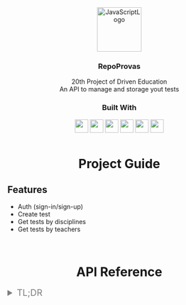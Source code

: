 <div align="center">
    <img src="https://images.emojiterra.com/twitter/v14.0/512px/1f4dd.png" alt="JavaScriptLogo" width="100">
  </a>

  <h3 align="center">RepoProvas</h3>
  <div align="center">
    20th Project of Driven Education
    <br />
  </div>
  <div align="center">
    An API to manage and storage yout tests
    <br />
  </div>
</div>

<div align="center">
  <h3>Built With</h3>

  <img src="https://img.shields.io/badge/TypeScript-007ACC?style=for-the-badge&logo=typescript&logoColor=white" height="30px"/>
  <img src="https://img.shields.io/badge/Node.js-43853D?style=for-the-badge&logo=node.js&logoColor=white" height="30px" />
  <img src="https://img.shields.io/badge/Express.js-000000?style=for-the-badge&logo=express&logoColor=white" height="30px" />
  <img src="https://img.shields.io/badge/PostgreSQL-316192?style=for-the-badge&logo=postgresql&logoColor=white" height="30px" />
  <img src="https://img.shields.io/badge/Jest-C21325?style=for-the-badge&logo=jest&logoColor=white" height="30px" />
  <img src="https://img.shields.io/badge/Prisma-3982CE?style=for-the-badge&logo=Prisma&logoColor=white" height="30px" />
  
  

  <!-- Badges source: https://dev.to/envoy_/150-badges-for-github-pnk -->
</div>

<!-- Table of Contents -->

<div align="center" style="margin-top: 50px">
    <h1> Project Guide</h1>
</div>

## Features

-   Auth (sign-in/sign-up)
-   Create test
-   Get tests by disciplines
-   Get tests by teachers

</br>

<div align="center" >
    <h1> API Reference</h1>
</div>

<details style="margin-bottom: 10px">
<summary style="font-size: 20px; color: #7E7E7E">TL;DR</summary>

<details style="margin: 10px">
<summary style="font-size: 18px"> <span style="font-weight:700; margin-right:10px; color: #9FE58A">POST</span> /sign-up</summary>

Body:
```json
{
    "email": string,
    "password": string
}

```
</details>
  
<details style="margin: 10px">
<summary style="font-size: 18px"> <span style="font-weight:700; margin-right:10px; color: #9FE58A">POST</span> /sign-in</summary>

Body:
```json
{
    "email": string,
    "password": string
}

```
   
Response:
```json
{
   "token": string
}
```
</details>

<details style="margin: 10px">
<summary style="font-size: 18px"> <span style="font-weight:700; margin-right:10px; color: #9FE58A">POST</span> /tests</summary>

Headers:
```json
{
  "Authorization": "Bearer {token}"
}
```
  
Body:
```json
{
    "name": string,
    "pdfUrl": string,
    "categoryId": number,
    "teacherDisciplineId": number
}

```
</details>

<details style="margin: 10px">
<summary style="font-size: 18px"> <span style="font-weight:700; margin-right:10px; color: #9FE58A">GET</span> /tests/discipline</summary>
  
Headers:
```json
{
  "Authorization": "Bearer {token}"
}
```
   
Response:
```json
[
  {
     "id": number,
     "number": number,
     "disciplines": [
        {
           "id": number,
           "name": string,
           "categories": [
              {
                 "id": number,
                 "name": string,
                 "tests": [
                    {
                      "id": number,
                      "name": string,
                      "pdfUrl": string,
                      "categoryId": number,
                      "teacherDiscipline": {
                        "discipline": {
                          "id": number
                        },
                        "teacher": {
                          "name": string
                        }
                      }
                    },
                    ...
                 ]
              },
              ...
           ]
        },
        ...
     ]
  },
  ...
]
```
</details>
  
<details style="margin: 10px">
<summary style="font-size: 18px"> <span style="font-weight:700; margin-right:10px; color: #9FE58A">GET</span> /tests/teacher</summary>
  
Headers:
```json
{
  "Authorization": "Bearer {token}"
}
```
   
Response:
```json
[
  {
     "id": number,
     "number": number,
           "categories": [
              {
                 "id": number,
                 "name": string,
                 "tests": [
                    {
                      "id": number,
                      "name": string,
                      "pdfUrl": string,
                      "categoryId": number,
                      "teacherDiscipline": {
                        "discipline": {
                          "name": string
                        },
                        "teacher": {
                          "id": number
                        }
                      }
                    },
                    ...
                 ]
              },
              ...
           ]
    },
    ...
]
```
</details>



# 

### Sign-up

```http
POST /sign-up
```

#### Request:

| Body         | Type     | Description                              |
| :------------| :------- | :--------------------------------------- |
| `email`       | `string` | **Required**. user email       |
| `password`       | `string` | **Required**. user password       |

`Password min length 6`

</br>

###

### Sign-in

```http
POST /sign-in
```

#### Request:

| Body         | Type     | Description                              |
| :------------| :------- | :--------------------------------------- |
| `email`       | `string` | **Required**. user email       |
| `password`       | `string` | **Required**. user password       |

`Password min length 6`

</br>

### Response:

```json
{
   "token": string
}
```

### Create test

```http
POST /tests
```

#### Request:

| Headers     | Type     | Description           |
| :---------- | :------- | :-------------------- |
| `Authorization` | `string` | **Required**. give token |

| Body             | Type     | Description                        |
| :--------------- | :------- | :--------------------------------- |
| `name`   | `string` | **Required**. test name        |
| `pdfUrl`       | `string` | **Required**. test pdfUrl      |
| `categoryId`       | `number` | **Required**. categoryId of test belong       |
| `teacherDisciplineId`       | `number` | **Required**. teacherDisciplineId of test belong       |

###


### Get tests by discipline

```http
GET /tests/discipline
```

#### Request:

| Headers     | Type     | Description           |
| :---------- | :------- | :-------------------- |
| `Authorization` | `string` | **Required**. give token |

### Response: 
```json
[
  {
     "id": number,
     "number": number,
     "disciplines": [
        {
           "id": number,
           "name": string,
           "categories": [
              {
                 "id": number,
                 "name": string,
                 "tests": [
                    {
                      "id": number,
                      "name": string,
                      "pdfUrl": string,
                      "categoryId": number,
                      "teacherDiscipline": {
                        "discipline": {
                          "id": number
                        },
                        "teacher": {
                          "name": string
                        }
                      }
                    },
                    ...
                 ]
              },
              ...
           ]
        },
        ...
     ]
  },
  ...
]
```


### Get tests by teacher

```http
GET /tests/teacher
```

#### Request:

| Headers     | Type     | Description           |
| :---------- | :------- | :-------------------- |
| `Authorization` | `string` | **Required**. give token |

### Response: 
```json
[
  {
     "id": number,
     "number": number,
           "categories": [
              {
                 "id": number,
                 "name": string,
                 "tests": [
                    {
                      "id": number,
                      "name": string,
                      "pdfUrl": string,
                      "categoryId": number,
                      "teacherDiscipline": {
                        "discipline": {
                          "name": string
                        },
                        "teacher": {
                          "id": number
                        }
                      }
                    },
                    ...
                 ]
              },
              ...
           ]
    },
    ...
]
```

###

## Environment Variables

To run this project, you will need to add the following environment variables to your .env file

`DATABASE_URL = postgres://YOUR-USER-NAME:YOUR-PASSWORD@Hostname:5432/DatabaseName`

`PORT = number `

`SECRET_KEY = any string`


# 

## Run Locally

Clone the project

```bash
  git clone https://github.com/DanielL29/projeto20-repoprovas
```

Go to the project directory

```bash
  cd projeto20-repoprovas/
```

Install dependencies

```bash
  npm install
```

Create database

```bash
  npx prisma migrate dev
```

```bash
  npx prisma db seed
```

Start the server

```bash
  npm run dev
```

</br>

# 

## Lessons Learned
- API Architecture
- TypeScript interfaces
- TypeScript types
- Classes
- Constructor
- Object Literals
- Manual tests
- Integration tests
# 

## Acknowledgements

-   [Badges for Github](https://dev.to/envoy_/150-badges-for-github-pnk)
-   [README inspiration](https://github.com/andrezopo/projeto18-valex#readme)

#

## Authors

-   Daniel Lucas Ederli


